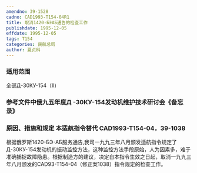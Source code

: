 ```yaml
---
amendno: 39-1528  
cadno: CAD1993-T154-04R1  
title: 取消1420-БЭАБ通告的检查工作  
publishdate: 1995-12-05  
effdate: 1995-12-05  
tags: T154  
categories: 民航总局  
author: 夏贞科  
---
```

  
### 适用范围  
全部Д-30КУ-154（Ⅱ)  
  
<!--more-->  
### 参考文件中俄九五年度Д -30КУ-154发动机维护技术研讨会《备忘录》  
  
### 原因、措施和规定 本适航指令替代 CAD1993-T154-04，39-1038  
根据俄罗斯1420-БЭ-АБ服务通告,我司一九九三年八月颁发适航指令规定了 Д-30КУ-154发动机的振动监控方法，这种监控方法手段原始，人为因素多，难于准确捕捉故障隐患。根据制造方的建议，决定自本指令生效之日起，取消一九九三年八月颁发的CAD93-T154-04（修正案1038）指令规定的检查工作。  
